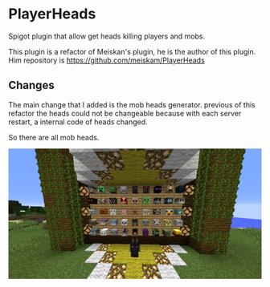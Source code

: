 # PlayerHeads
Spigot plugin that allow get heads killing players and mobs.

This plugin is a refactor of Meiskan's plugin, he is the author of this plugin.
Him repository is https://github.com/meiskam/PlayerHeads

## Changes
The main change that I added is the mob heads generator. previous of this refactor the heads could not be changeable because with each server restart, a internal code of heads changed.

So there are all mob heads.

![heads](PlayerHeadse.png)